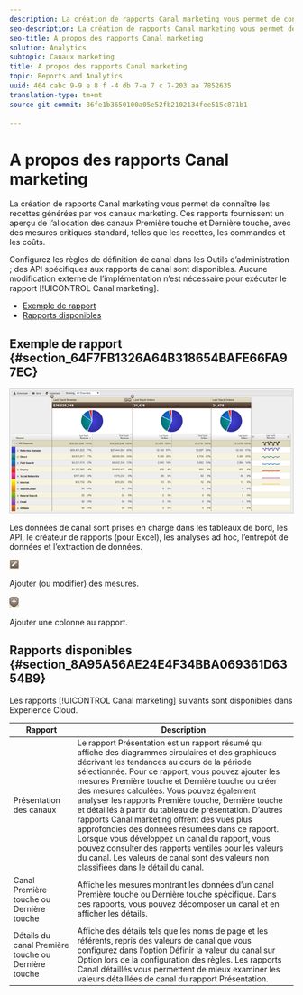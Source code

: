 ```yaml
---
description: La création de rapports Canal marketing vous permet de connaître les recettes générées par vos canaux marketing. Ces rapports fournissent un aperçu de l’allocation des canaux Première touche et Dernière touche, avec des mesures critiques standard, telles que les recettes, les commandes et les coûts.
seo-description: La création de rapports Canal marketing vous permet de connaître les recettes générées par vos canaux marketing. Ces rapports fournissent un aperçu de l’allocation des canaux Première touche et Dernière touche, avec des mesures critiques standard, telles que les recettes, les commandes et les coûts.
seo-title: A propos des rapports Canal marketing
solution: Analytics
subtopic: Canaux marketing
title: A propos des rapports Canal marketing
topic: Reports and Analytics
uuid: 464 cabc 9-9 e 8 f -4 db 7-a 7 c 7-203 aa 7852635
translation-type: tm+mt
source-git-commit: 86fe1b3650100a05e52fb2102134fee515c871b1

---
```



# A propos des rapports Canal marketing

La création de rapports Canal marketing vous permet de connaître les recettes générées par vos canaux marketing. Ces rapports fournissent un aperçu de l’allocation des canaux Première touche et Dernière touche, avec des mesures critiques standard, telles que les recettes, les commandes et les coûts.

Configurez les règles de définition de canal dans les Outils d’administration ;  des API spécifiques aux rapports de canal sont disponibles. Aucune modification externe de l’implémentation n’est nécessaire pour exécuter le rapport [!UICONTROL Canal marketing].

* [Exemple de rapport](../../components/c-marketing-channels/c-overview.md#section_64F7FB1326A64B318654BAFE66FA97EC)
* [Rapports disponibles](../../components/c-marketing-channels/c-overview.md#section_8A95A56AE24E4F34BBA069361D6354B9)

## Exemple de rapport {#section_64F7FB1326A64B318654BAFE66FA97EC}

![](assets/overview.png)

Les données de canal sont prises en charge dans les tableaux de bord, les API, le créateur de rapports (pour Excel), les analyses ad hoc, l’entrepôt de données et l’extraction de données.

![](assets/metric_edit_icon.png)

Ajouter (ou modifier) des mesures.

![](assets/add_column_icon.png)

Ajouter une colonne au rapport.

## Rapports disponibles {#section_8A95A56AE24E4F34BBA069361D6354B9}

Les rapports [!UICONTROL Canal marketing] suivants sont disponibles dans Experience Cloud.

| Rapport | Description |
|--- |--- |
| Présentation des canaux | Le rapport Présentation est un rapport résumé qui affiche des diagrammes circulaires et des graphiques décrivant les tendances au cours de la période sélectionnée. Pour ce rapport, vous pouvez ajouter les mesures Première touche et Dernière touche ou créer des mesures calculées. Vous pouvez également analyser les rapports Première touche, Dernière touche et détaillés à partir du tableau de présentation. D’autres rapports Canal marketing offrent des vues plus approfondies des données résumées dans ce rapport.  Lorsque vous développez un canal du rapport, vous pouvez consulter des rapports ventilés pour les valeurs du canal. Les valeurs de canal sont des valeurs non classifiées dans le détail du canal. |
| Canal Première touche ou Dernière touche | Affiche les mesures montrant les données d’un canal Première touche ou Dernière touche spécifique. Dans ces rapports, vous pouvez décomposer un canal et en afficher les détails. |
| Détails du canal Première touche ou Dernière touche | Affiche des détails tels que les noms de page et les référents, repris des valeurs de canal que vous configurez dans l'option Définir la valeur du canal sur Option lors de la configuration des règles. Les rapports Canal détaillés vous permettent de mieux examiner les valeurs détaillées de canal du rapport Présentation. |